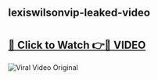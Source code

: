 ## lexiswilsonvip-leaked-video 

# <h2><a href="http://freeplayer.one?title=lexiswilsonvip-leaked-video&ref=21J">🔗 Click to Watch 👉🔴 VIDEO</a></h2>

<a href="http://freeplayer.one?title=lexiswilsonvip-leaked-video&ref=21J" rel="nofollow" data-target="animated-image.originalLink"><img src="https://i.ibb.co.com/xMMVF88/686577567.gif" alt="Viral Video Original" style="max-width: 100%; display: inline-block;" data-target="animated-image.originalImage"></a>

